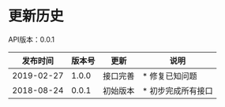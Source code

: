 # 更新历史 #
API版本：0.0.1

|发布时间|版本号|更新|说明|
|---|---|---|---|
|2019-02-27|1.0.0|接口完善|* 修复已知问题|
|2018-08-24|0.0.1|初始版本|* 初步完成所有接口|
